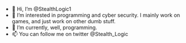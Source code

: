 - 👋 Hi, I’m @StealthLogic1
- 👀 I’m interested in programming and cyber security. I mainly work on games, and just work on other dumb stuff.
- 🌱 I’m currently, well, programming.
- 📫 You can follow me on twitter @Stealth_Logic
